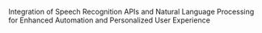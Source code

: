 Integration of Speech Recognition APIs and Natural Language Processing for Enhanced Automation and Personalized User Experience
